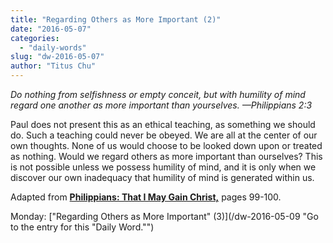 ```yaml
---
title: "Regarding Others as More Important (2)"
date: "2016-05-07"
categories: 
  - "daily-words"
slug: "dw-2016-05-07"
author: "Titus Chu"
---
```


_Do nothing from selfishness or empty conceit, but with humility of mind regard one another as more important than yourselves._ _—Philippians 2:3_

Paul does not present this as an ethical teaching, as something we should do. Such a teaching could never be obeyed. We are all at the center of our own thoughts. None of us would choose to be looked down upon or treated as nothing. Would we regard others as more important than ourselves? This is not possible unless we possess humility of mind, and it is only when we discover our own inadequacy that humility of mind is generated within us.

Adapted from __[Philippians: That I May Gain Christ,](/book-philippians/ "Go to the listing for this book.")__ pages 99-100.

Monday: ["Regarding Others as More Important" (3)](/dw-2016-05-09 "Go to the entry for this "Daily Word."")
